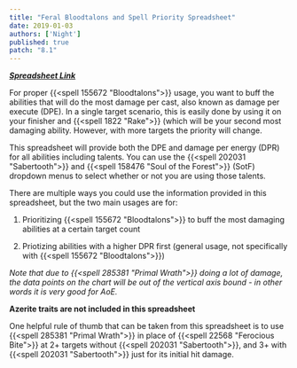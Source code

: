 ```yaml
---
title: "Feral Bloodtalons and Spell Priority Spreadsheet"
date: 2019-01-03
authors: ['Night']
published: true
patch: "8.1"
---
```


***[Spreadsheet Link](https://docs.google.com/spreadsheets/d/1W1sjoMJJCzVFVnk0L5yDBg30UX2Msio2vF69uLMxlsg/edit#gid=956939905)***

For proper {{<spell 155672 "Bloodtalons">}} usage, you want to buff the abilities that will do the most damage per cast, also known as damage per execute (DPE). In a single target scenario, this is easily done by using it on your finisher and {{<spell 1822 "Rake">}} (which will be your second most damaging ability. However, with more targets the priority will change.

This spreadsheet will provide both the DPE and damage per energy (DPR) for all abilities including talents. You can use the {{<spell 202031 "Sabertooth">}} and {{<spell 158476 "Soul of the Forest">}} (SotF) dropdown menus to select whether or not you are using those talents.

There are multiple ways you could use the information provided in this spreadsheet, but the two main usages are for:

1. Prioritizing {{<spell 155672 "Bloodtalons">}} to buff the most damaging abilities at a certain target count

2. Priotizing abilities with a higher DPR first (general usage, not specifically with {{<spell 155672 "Bloodtalons">}})

*Note that due to {{<spell 285381 "Primal Wrath">}} doing a lot of damage, the data points on the chart will be out of the vertical axis bound - in other words it is very good for AoE.*

**Azerite traits are not included in this spreadsheet**

One helpful rule of thumb that can be taken from this spreadsheet is to use {{<spell 285381 "Primal Wrath">}} in place of {{<spell 22568 "Ferocious Bite">}} at 2+ targets without {{<spell 202031 "Sabertooth">}}, and 3+ with {{<spell 202031 "Sabertooth">}} just for its initial hit damage. 
